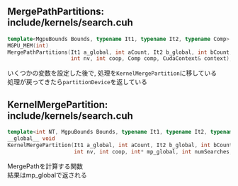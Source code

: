 ## MergePathPartitions: include/kernels/search.cuh

```C++
template<MgpuBounds Bounds, typename It1, typename It2, typename Comp>
MGPU_MEM(int)
MergePathPartitions(It1 a_global, int aCount, It2 b_global, int bCount,
                    int nv, int coop, Comp comp, CudaContext& context);
```

いくつかの変数を設定した後で, 処理を`KernelMergePartition`に移している  
処理が戻ってきたら`partitionDevice`を返している  

## KernelMergePartition: include/kernels/search.cuh

```C++
template<int NT, MgpuBounds Bounds, typename It1, typename It2, typename Comp>
__global__ void
KernelMergePartition(It1 a_global, int aCount, It2 b_global, int bCount,
                     int nv, int coop, int* mp_global, int numSearches, Comp comp);
```

MergePathを計算する関数  
結果はmp_globalで返される
